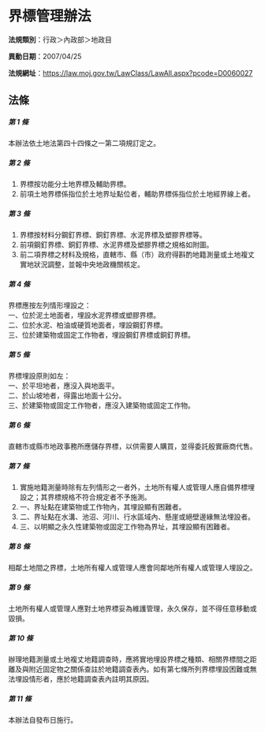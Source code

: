 # 界標管理辦法

**法規類別**：行政＞內政部＞地政目

**異動日期**：2007/04/25  

**法規網址**：https://law.moj.gov.tw/LawClass/LawAll.aspx?pcode=D0060027





## 法條
##### 第 1 條
本辦法依土地法第四十四條之一第二項規訂定之。

##### 第 2 條
1. 界標按功能分土地界標及輔助界標。
1. 前項土地界標係指位於土地界址點位者，輔助界標係指位於土地經界線上者。

##### 第 3 條
1. 界標按材料分鋼釘界標、銅釘界標、水泥界標及塑膠界標等。
1. 前項鋼釘界標、銅釘界標、水泥界標及塑膠界標之規格如附圖。
1. 前二項界標之材料及規格，直轄市、縣（市）政府得斟酌地籍測量或土地複丈實地狀況調整，並報中央地政機關核定。

##### 第 4 條
界標應按左列情形埋設之：  
一、位於泥土地面者，埋設水泥界標或塑膠界標。  
二、位於水泥、柏油或硬質地面者，埋設鋼釘界標。  
三、位於建築物或固定工作物者，埋設鋼釘界標或銅釘界標。

##### 第 5 條
界標埋設原則如左：  
一、於平坦地者，應沒入與地面平。  
二、於山坡地者，得露出地面十公分。  
三、於建築物或固定工作物者，應沒入建築物或固定工作物。

##### 第 6 條
直轄市或縣市地政事務所應儲存界標，以供需要人購買，並得委託殷實廠商代售。

##### 第 7 條
1. 實施地籍測量時除有左列情形之一者外，土地所有權人或管理人應自備界標埋設之；其界標規格不符合規定者不予施測。
1. 一、界址點在建築物或工作物內，其埋設顯有困難者。
1. 二、界址點在水溝、池沼、河川、行水區域內、懸崖或絕壁邊緣無法埋設者。
1. 三、以明顯之永久性建築物或固定工作物為界址，其埋設顯有困難者。

##### 第 8 條
相鄰土地間之界標，土地所有權人或管理人應會同鄰地所有權人或管理人埋設之。

##### 第 9 條
土地所有權人或管理人應對土地界標妥為維護管理，永久保存，並不得任意移動或毀損。

##### 第 10 條
辦理地籍測量或土地複丈地籍調查時，應將實地埋設界標之種類、相關界標間之距離及與附近固定物之關係查註於地籍調查表內。如有第七條所列界標埋設困難或無法埋設情形者，應於地籍調查表內註明其原因。

##### 第 11 條
本辦法自發布日施行。


